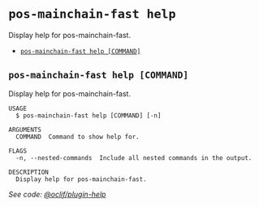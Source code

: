 # `pos-mainchain-fast help`

Display help for pos-mainchain-fast.

- [`pos-mainchain-fast help [COMMAND]`](#pos-mainchain-fast-help-command)

## `pos-mainchain-fast help [COMMAND]`

Display help for pos-mainchain-fast.

```
USAGE
  $ pos-mainchain-fast help [COMMAND] [-n]

ARGUMENTS
  COMMAND  Command to show help for.

FLAGS
  -n, --nested-commands  Include all nested commands in the output.

DESCRIPTION
  Display help for pos-mainchain-fast.
```

_See code: [@oclif/plugin-help](https://github.com/oclif/plugin-help/blob/v5.1.19/src/commands/help.ts)_
